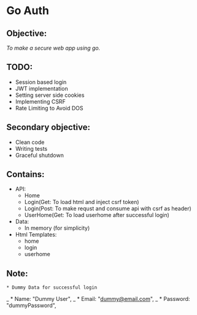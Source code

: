 # Go Auth

## Objective: 
_To make a secure web app using go._

## TODO:
* Session based login
* JWT implementation
* Setting server side cookies
* Implementing CSRF
* Rate Limiting to Avoid DOS

## Secondary objective:
* Clean code
* Writing tests
* Graceful shutdown

## Contains:
* API:
    * Home
    * Login(Get: To load html and inject csrf token)
    * Login(Post: To make requst and consume api with csrf as header)
    * UserHome(Get: To load userhome after successful login)
* Data:
    * In memory (for simplicity) 
* Html Templates:
    * home
    * login
    * userhome

## Note:
    * Dummy Data for successful login
_       * Name:     "Dummy User",
_	    * Email:    "dummy@email.com",
_	    * Password: "dummyPassword",
